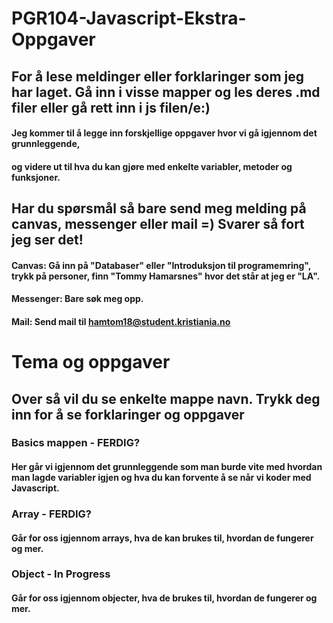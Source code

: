 # PGR104-Javascript-Ekstra-Oppgaver

## For å lese meldinger eller forklaringer som jeg har laget. Gå inn i visse mapper og les deres .md filer eller gå rett inn i js filen/e:)

#### Jeg kommer til å legge inn forskjellige oppgaver hvor vi gå igjennom det grunnleggende, 
#### og videre ut til hva du kan gjøre med enkelte variabler, metoder og funksjoner.

## Har du spørsmål så bare send meg melding på canvas, messenger eller mail =) Svarer så fort jeg ser det!
#### Canvas: Gå inn på "Databaser" eller "Introduksjon til programemring", trykk på personer, finn "Tommy Hamarsnes" hvor det står at jeg er "LA".
#### Messenger: Bare søk meg opp.
#### Mail: Send mail til hamtom18@student.kristiania.no 


# Tema og oppgaver
## Over så vil du se enkelte mappe navn. Trykk deg inn for å se forklaringer og oppgaver

### Basics mappen - FERDIG?
#### Her går vi igjennom det grunnleggende som man burde vite med hvordan man lagde variabler igjen og hva du kan forvente å se når vi koder med Javascript.

### Array - FERDIG?
#### Går for oss igjennom arrays, hva de kan brukes til, hvordan de fungerer og mer.

### Object - In Progress
#### Går for oss igjennom objecter, hva de brukes til, hvordan de fungerer og mer.

